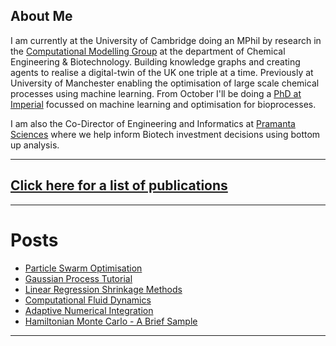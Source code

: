## About Me

I am currently at the University of Cambridge doing an MPhil by research in the [Computational Modelling Group](https://como.ceb.cam.ac.uk) at the department of Chemical Engineering & Biotechnology. Building knowledge graphs and creating agents to realise a digital-twin of the UK one triple at a time. Previously at University of Manchester enabling the optimisation of large scale chemical processes using machine learning. From October I'll be doing a [PhD at Imperial](https://www.imperial.ac.uk/optimisation-and-machine-learning-for-process-engineering/about-us/) focussed on machine learning and optimisation for bioprocesses. 

I am also the Co-Director of Engineering and Informatics at [Pramanta Sciences](https://www.pramanta.com) where we help inform Biotech investment decisions using bottom up analysis.

---

## [Click here for a list of publications](publications.md)

---

# Posts

* [Particle Swarm Optimisation](2020-06-20-Particle-Swarm.md) 
* [Gaussian Process Tutorial](2020-06-21-Gaussian-Processes.md)
* [Linear Regression Shrinkage Methods](2020-06-21-Linear-Regression.md)
* [Computational Fluid Dynamics](2020-06-21-Reactor-Validation.md)
* [Adaptive Numerical Integration](2020-07-25-Numerical-Integration.md)
* [Hamiltonian Monte Carlo - A Brief Sample](2020-10-19-Hamiltonian-Monte-Carlo.md)

---

